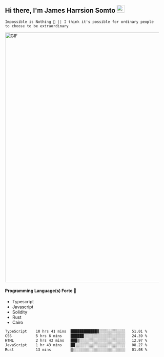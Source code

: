 ## Hi there, I'm James Harrsion Somto <img src="https://media.giphy.com/media/hvRJCLFzcasrR4ia7z/giphy.gif" width="25px">

`Impossible is Nothing 🚀 || I think it's possible for ordinary people to choose to be extraordinary`

 
<img align="center" alt="GIF" src="https://github.com/Gapur/Gapur/blob/master/coding.gif?raw=true" width="818px" height="818px" />


#### Programming Language(s) Forte 🚀
- Typescript
- Javascript
- Solidity
- Rust
- Cairo



<!--START_SECTION:waka-->

```txt
TypeScript    10 hrs 41 mins  ████████████▓░░░░░░░░░░░░   51.01 %
CSS           5 hrs 6 mins    ██████░░░░░░░░░░░░░░░░░░░   24.39 %
HTML          2 hrs 43 mins   ███▒░░░░░░░░░░░░░░░░░░░░░   12.97 %
JavaScript    1 hr 43 mins    ██░░░░░░░░░░░░░░░░░░░░░░░   08.27 %
Rust          13 mins         ▒░░░░░░░░░░░░░░░░░░░░░░░░   01.08 %
```

<!--END_SECTION:waka-->
<br />
<br />
<br />







